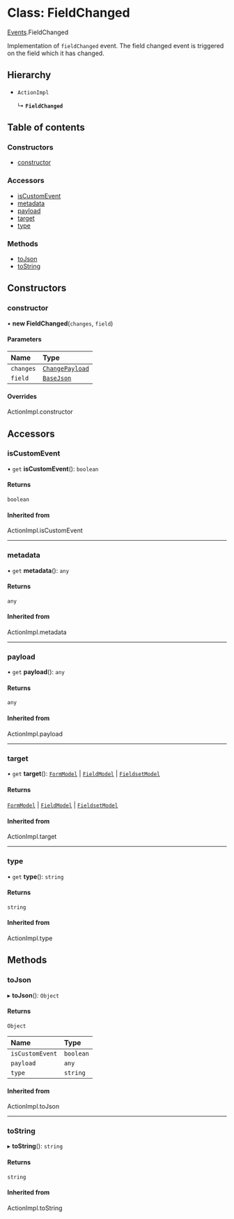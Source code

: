 # Class: FieldChanged

[Events](../modules/Events.md).FieldChanged

Implementation of `fieldChanged` event. The field changed event is triggered on the field which it has changed.

## Hierarchy

- `ActionImpl`

  ↳ **`FieldChanged`**

## Table of contents

### Constructors

- [constructor](Events.FieldChanged.md#constructor)

### Accessors

- [isCustomEvent](Events.FieldChanged.md#iscustomevent)
- [metadata](Events.FieldChanged.md#metadata)
- [payload](Events.FieldChanged.md#payload)
- [target](Events.FieldChanged.md#target)
- [type](Events.FieldChanged.md#type)

### Methods

- [toJson](Events.FieldChanged.md#tojson)
- [toString](Events.FieldChanged.md#tostring)

## Constructors

### constructor

• **new FieldChanged**(`changes`, `field`)

#### Parameters

| Name | Type |
| :------ | :------ |
| `changes` | [`ChangePayload`](../modules/Events.md#changepayload) |
| `field` | [`BaseJson`](../modules/FormJsonTypes.md#basejson) |

#### Overrides

ActionImpl.constructor

## Accessors

### isCustomEvent

• `get` **isCustomEvent**(): `boolean`

#### Returns

`boolean`

#### Inherited from

ActionImpl.isCustomEvent

___

### metadata

• `get` **metadata**(): `any`

#### Returns

`any`

#### Inherited from

ActionImpl.metadata

___

### payload

• `get` **payload**(): `any`

#### Returns

`any`

#### Inherited from

ActionImpl.payload

___

### target

• `get` **target**(): [`FormModel`](../interfaces/FormModel.FormModel-1.md) \| [`FieldModel`](../interfaces/FormModel.FieldModel.md) \| [`FieldsetModel`](../interfaces/FormModel.FieldsetModel.md)

#### Returns

[`FormModel`](../interfaces/FormModel.FormModel-1.md) \| [`FieldModel`](../interfaces/FormModel.FieldModel.md) \| [`FieldsetModel`](../interfaces/FormModel.FieldsetModel.md)

#### Inherited from

ActionImpl.target

___

### type

• `get` **type**(): `string`

#### Returns

`string`

#### Inherited from

ActionImpl.type

## Methods

### toJson

▸ **toJson**(): `Object`

#### Returns

`Object`

| Name | Type |
| :------ | :------ |
| `isCustomEvent` | `boolean` |
| `payload` | `any` |
| `type` | `string` |

#### Inherited from

ActionImpl.toJson

___

### toString

▸ **toString**(): `string`

#### Returns

`string`

#### Inherited from

ActionImpl.toString
